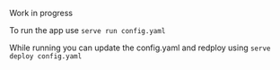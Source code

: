 Work in progress


To run the app use 
`serve run config.yaml`

While running you can update the config.yaml and redploy using
`serve deploy config.yaml`